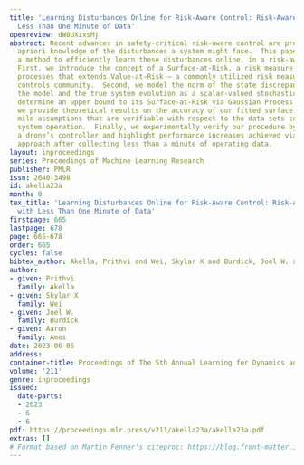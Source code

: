 ```yaml
---
title: 'Learning Disturbances Online for Risk-Aware Control: Risk-Aware Flight with
  Less Than One Minute of Data'
openreview: dW8UXzxsMj
abstract: Recent advances in safety-critical risk-aware control are predicated on
  apriori knowledge of the disturbances a system might face.  This paper proposes
  a method to efficiently learn these disturbances online, in a risk-aware context.
  First, we introduce the concept of a Surface-at-Risk, a risk measure for stochastic
  processes that extends Value-at-Risk — a commonly utilized risk measure in the risk-aware
  controls community.  Second, we model the norm of the state discrepancy between
  the model and the true system evolution as a scalar-valued stochastic process and
  determine an upper bound to its Surface-at-Risk via Gaussian Process Regression.  Third,
  we provide theoretical results on the accuracy of our fitted surface subject to
  mild assumptions that are verifiable with respect to the data sets collected during
  system operation.  Finally, we experimentally verify our procedure by augmenting
  a drone’s controller and highlight performance increases achieved via our risk-aware
  approach after collecting less than a minute of operating data.
layout: inproceedings
series: Proceedings of Machine Learning Research
publisher: PMLR
issn: 2640-3498
id: akella23a
month: 0
tex_title: 'Learning Disturbances Online for Risk-Aware Control: Risk-Aware Flight
  with Less Than One Minute of Data'
firstpage: 665
lastpage: 678
page: 665-678
order: 665
cycles: false
bibtex_author: Akella, Prithvi and Wei, Skylar X and Burdick, Joel W. and Ames, Aaron
author:
- given: Prithvi
  family: Akella
- given: Skylar X
  family: Wei
- given: Joel W.
  family: Burdick
- given: Aaron
  family: Ames
date: 2023-06-06
address:
container-title: Proceedings of The 5th Annual Learning for Dynamics and Control Conference
volume: '211'
genre: inproceedings
issued:
  date-parts:
  - 2023
  - 6
  - 6
pdf: https://proceedings.mlr.press/v211/akella23a/akella23a.pdf
extras: []
# Format based on Martin Fenner's citeproc: https://blog.front-matter.io/posts/citeproc-yaml-for-bibliographies/
---
```

